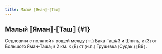 ```yaml
---
title: Малый ⟦Яман⟧-⟦Таш⟧
---
```

## Малый ⟦Яман⟧-⟦Таш⟧ {#1}

Седловина с поляной и рощей между ⦅гг.⦆ Бака-Таш#3 и Шпиль, к ⦅З⦆ от Большого Яман-Таша; в 2 км. к ⦅В⦆ от ⦅н.п.⦆ Грушевка ⦅Судак.⦆ ⦃В9⦄.
